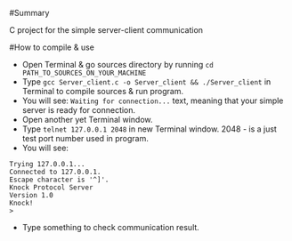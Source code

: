 #Summary

C project for the simple server-client communication

#How to compile & use

- Open Terminal & go sources directory by running `cd PATH_TO_SOURCES_ON_YOUR_MACHINE`
- Type `gcc Server_client.c -o Server_client && ./Server_client` in Terminal to compile sources & run program.
- You will see: `Waiting for connection...` text, meaning that your simple server is ready for connection.
- Open another yet Terminal window.
- Type `telnet 127.0.0.1 2048` in new Terminal window. 2048 - is a just test port number used in program.
- You will see:
```
Trying 127.0.0.1...
Connected to 127.0.0.1.
Escape character is '^]'.
Knock Protocol Server
Version 1.0
Knock!
> 
```   
- Type something to check communication result.   
